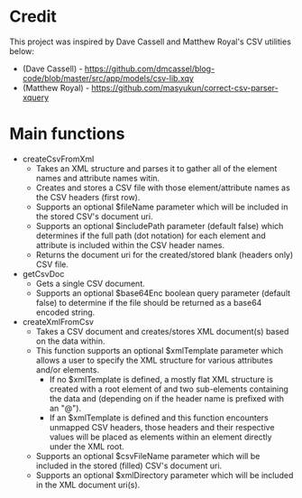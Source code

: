 # Credit
This project was inspired by Dave Cassell and Matthew Royal's CSV utilities below:
* (Dave Cassell)  - https://github.com/dmcassel/blog-code/blob/master/src/app/models/csv-lib.xqy
* (Matthew Royal) - https://github.com/masyukun/correct-csv-parser-xquery

# Main functions
* createCsvFromXml 
  * Takes an XML structure and parses it to gather all of the element names and attribute names witin. 
  * Creates and stores a CSV file with those element/attribute names as the CSV headers (first row).
  * Supports an optional $fileName parameter which will be included in the stored CSV's document uri.
  * Supports an optional $includePath parameter (default false) which determines if the full path (dot notation) for each element and attribute is included within the CSV header names.
  * Returns the document uri for the created/stored blank (headers only) CSV file.
* getCsvDoc
  * Gets a single CSV document. 
  * Supports an optional $base64Enc boolean query parameter (default false) to determine if the file should be returned as a base64 encoded string.
* createXmlFromCsv
  * Takes a CSV document and creates/stores XML document(s) based on the data within.
  * This function supports an optional $xmlTemplate parameter which allows a user to specify the XML structure for various attributes and/or elements.
    * If no $xmlTemplate is defined, a mostly flat XML structure is created with a root element of <xmlFromCsv> and two sub-elements containing the data <elements> and <attributes> (depending on if the header name is prefixed with an "@").
    * If an $xmlTemplate is defined and this function encounters unmapped CSV headers, those headers and their respective values will be placed as elements within an <unmappedHeaders> element directly under the XML root.
  * Supports an optional $csvFileName parameter which will be included in the stored (filled) CSV's document uri.
  * Supports an optional $xmlDirectory parameter which will be included in the XML document uri(s).